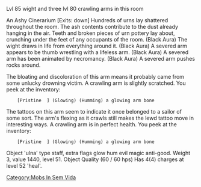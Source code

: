 Lvl 85 wight and three lvl 80 crawling arms in this room

An Ashy Cinerarium \[Exits: down\] Hundreds of urns lay shattered
throughout the room. The ash contents contribute to the dust already
hanging in the air. Teeth and broken pieces of urn pottery lay about,
crunching under the feet of any occupants of the room. (Black Aura) The
wight draws in life from everything around it. (Black Aura) A severed
arm appears to be thumb wrestling with a lifeless arm. (Black Aura) A
severed arm has been animated by necromancy. (Black Aura) A severed arm
pushes rocks around.

The bloating and discoloration of this arm means it probably came from
some unlucky drowning victim. A crawling arm is slightly scratched. You
peek at the inventory:

`    [Pristine  ] (Glowing) (Humming) a glowing arm bone`

The tattoos on this arm seem to indicate it once belonged to a sailor of
some sort. The arm's flexing as it crawls still makes the lewd tattoo
move in interesting ways. A crawling arm is in perfect health. You peek
at the inventory:

`    [Pristine  ] (Glowing) (Humming) a glowing arm bone`

Object 'ulna' type staff, extra flags glow hum evil magic anti-good.
Weight 3, value 1440, level 51. Object Quality (60 / 60 hps) Has 4(4)
charges at level 52 'heal'.

[Category:Mobs In Sem Vida](Category:Mobs_In_Sem_Vida "wikilink")
